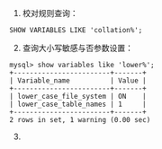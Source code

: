 1. 校对规则查询：
```shell
SHOW VARIABLES LIKE 'collation%';
```
2. 查询大小写敏感与否参数设置：  
```shell
mysql> show variables like 'lower%';
+------------------------+-------+
| Variable_name          | Value |
+------------------------+-------+
| lower_case_file_system | ON    |
| lower_case_table_names | 1     |
+------------------------+-------+
2 rows in set, 1 warning (0.00 sec)
```
3. 